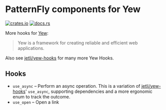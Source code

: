 # PatternFly components for Yew

[![crates.io](https://img.shields.io/crates/v/yew-more-hooks.svg)](https://crates.io/crates/yew-more-hooks)
[![docs.rs](https://docs.rs/yew-more-hooks/badge.svg)](https://docs.rs/yew-more-hooks)

More hooks for [Yew](https://yew.rs/):

> Yew is a framework for creating reliable and efficient web applications.

Also see [jetli/yew-hooks](https://github.com/jetli/yew-hooks) for many more Yew Hooks.

## Hooks

* `use_async` – Perform an async operation. This is a variation of [jetli/yew-hooks](https://github.com/jetli/yew-hooks)' `use_async`, supporting dependencies and a more ergonomic enum to track the outcome.
* `use_open` – Open a link
